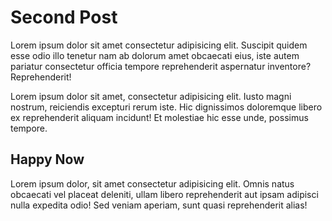 # Second Post

Lorem ipsum dolor sit amet consectetur adipisicing elit. Suscipit quidem esse odio illo tenetur nam ab dolorum amet obcaecati eius, iste autem pariatur consectetur officia tempore reprehenderit aspernatur inventore? Reprehenderit!

Lorem ipsum dolor sit amet, consectetur adipisicing elit. Iusto magni nostrum, reiciendis excepturi rerum iste. Hic dignissimos doloremque libero ex reprehenderit aliquam incidunt! Et molestiae hic esse unde, possimus tempore.

## Happy Now

Lorem ipsum dolor, sit amet consectetur adipisicing elit. Omnis natus obcaecati vel placeat deleniti, ullam libero reprehenderit aut ipsam adipisci nulla expedita odio! Sed veniam aperiam, sunt quasi reprehenderit alias!
